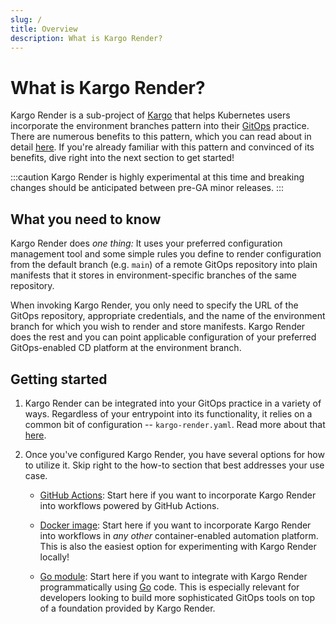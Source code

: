 ```yaml
---
slug: /
title: Overview
description: What is Kargo Render?
---
```


# What is Kargo Render?

Kargo Render is a sub-project of [Kargo](https://github.com/akuity/kargo)
that helps Kubernetes users incorporate the environment branches pattern
into their [GitOps](https://opengitops.dev/) practice. There are numerous
benefits to this pattern, which you can read about in detail
[here](./environment-branches). If you're already familiar with this pattern and
convinced of its benefits, dive right into the next section to get started!

:::caution
Kargo Render is highly experimental at this time and breaking changes should be
anticipated between pre-GA minor releases.
:::

## What you need to know

Kargo Render does _one thing:_ It uses your preferred configuration management
tool and some simple rules you define to render configuration from the default
branch (e.g. `main`) of a remote GitOps repository into plain manifests that it
stores in environment-specific branches of the same repository.

When invoking Kargo Render, you only need to specify the URL of the GitOps
repository, appropriate credentials, and the name of the environment branch for
which you wish to render and store manifests. Kargo Render does the rest and you
can point applicable configuration of your preferred GitOps-enabled CD platform
at the environment branch.

## Getting started

1. Kargo Render can be integrated into your GitOps practice in a variety of
   ways. Regardless of your entrypoint into its functionality, it relies on a
   common bit of configuration -- `kargo-render.yaml`. Read more about that
   [here](./how-to-guides/configuration).

1. Once you've configured Kargo Render, you have several options for how to
   utilize it. Skip right to the how-to section that best addresses your use
   case.

    * [GitHub Actions](./how-to-guides/github-actions): Start here if you want
      to incorporate Kargo Render into workflows powered by GitHub Actions.

    * [Docker image](./how-to-guides/docker-image): Start here if you want to
      incorporate Kargo Render into workflows in _any other_ container-enabled
      automation platform. This is also the easiest option for experimenting
      with Kargo Render locally!

    * [Go module](./how-to-guides/go-module): Start here if you want to
      integrate with Kargo Render programmatically using [Go](https://go.dev/)
      code. This is especially relevant for developers looking to build more
      sophisticated GitOps tools on top of a foundation provided by Kargo
      Render.
